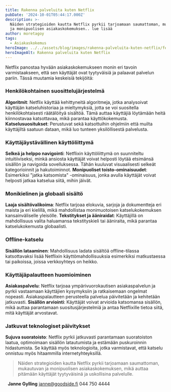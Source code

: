 ```yaml
---
title: Rakenna palveluita kuten Netflix
pubDate: '2024-10-01T05:44:17.000Z'
description: >-
  Näiden strategioiden kautta Netflix pyrkii tarjoamaan saumattoman, mukautuvan
  ja monipuolisen asiakaskokemuksen.. lue lisää
author: moretagoy
tags:
  - Asiakaskokemus
heroImage: ../../assets/blog/images/rakenna-palveluita-kuten-netflix/featured.webp
heroImageAlt: Rakenna palveluita kuten Netflix
---
```


Netflix panostaa hyvään asiakaskokemukseen monin eri tavoin varmistaakseen, että sen käyttäjät ovat tyytyväisiä ja palaavat palvelun pariin. Tässä muutamia keskeisiä tekijöitä:

### **Henkilökohtainen suosittelujärjestelmä**

**Algoritmit**: Netflix käyttää kehittyneitä algoritmeja, jotka analysoivat käyttäjän katseluhistoriaa ja mieltymyksiä, jotta se voi suositella henkilökohtaisesti räätälöityä sisältöä. Tämä auttaa käyttäjiä löytämään heitä kiinnostavaa katsottavaa, mikä parantaa käyttökokemusta. **Katselusuositukset**: Perustuvat sekä katsottuihin ohjelmiin että muilta käyttäjiltä saatuun dataan, mikä luo tunteen yksilöllisestä palvelusta.

### **Käyttäjäystävällinen käyttöliittymä**

**Selkeä ja helppo navigointi**: Netflixin käyttöliittymä on suunniteltu intuitiiviseksi, minkä ansiosta käyttäjät voivat helposti löytää etsimänsä sisällön ja navigoida sovelluksessa. Tähän kuuluvat visuaalisesti selkeät kategorioinnit ja hakutoiminnot. **Monipuoliset toisto-ominaisuudet**: Esimerkiksi "jatka katsomista" -ominaisuus, jonka avulla käyttäjät voivat helposti jatkaa katselua siitä, mihin jäivät.

### **Monikielinen ja globaali sisältö**

**Laaja sisältövalikoima**: Netflix tarjoaa elokuvia, sarjoja ja dokumentteja eri maista ja eri kielillä, mikä mahdollistaa monimuotoisen katselukokemuksen kansainväliselle yleisölle. **Tekstitykset ja ääniraidat**: Käyttäjillä on mahdollisuus valita haluamansa tekstityskieli tai ääniraita, mikä parantaa katselukokemusta globaalisti.

### **Offline-katselu**

**Sisällön lataaminen**: Mahdollisuus ladata sisältöä offline-tilassa katsottavaksi lisää Netflixin käyttömahdollisuuksia esimerkiksi matkustaessa tai paikoissa, joissa verkkoyhteys on heikko.

### **Käyttäjäpalautteen huomioiminen**

**Asiakaspalvelu**: Netflix tarjoaa ympärivuorokautisen asiakaspalvelun ja pyrkii vastaamaan käyttäjien kysymyksiin ja ratkaisemaan ongelmat nopeasti. Asiakaspalautteen perusteella palvelua päivitetään ja kehitetään jatkuvasti. **Sisällön arviointi**: Käyttäjät voivat arvioida katsomansa sisällön, mikä auttaa parantamaan suositusjärjestelmiä ja antaa Netflixille tietoa siitä, mitä käyttäjät arvostavat.

### **Jatkuvat teknologiset päivitykset**

**Sujuva suoratoisto**: Netflix pyrkii jatkuvasti parantamaan suoratoiston laatua, optimoimaan sisällön latautumista ja estämään puskuroinnin hidastumista. Se käyttää myös teknologioita, jotka varmistavat, että katselu onnistuu myös hitaammilla internetyhteyksillä.

> Näiden strategioiden kautta Netflix pyrkii tarjoamaan saumattoman, mukautuvan ja monipuolisen asiakaskokemuksen, mikä auttaa pitämään käyttäjät tyytyväisinä ja uskollisina palvelulle.

  **Janne Gylling** janne@goodside.fi 044 750 4444